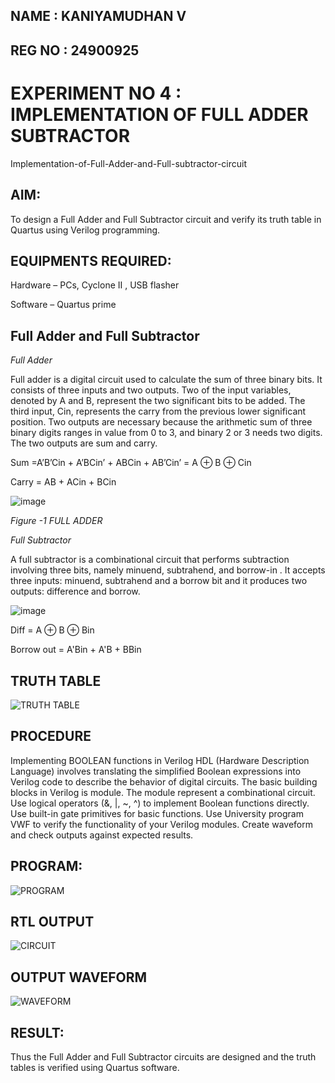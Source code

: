 ## NAME : KANIYAMUDHAN V
## REG NO : 24900925
#  EXPERIMENT NO 4 : IMPLEMENTATION OF FULL ADDER SUBTRACTOR




Implementation-of-Full-Adder-and-Full-subtractor-circuit

## AIM:

To design a Full Adder and Full Subtractor circuit and verify its truth table in Quartus using Verilog programming.

## EQUIPMENTS REQUIRED:

Hardware – PCs, Cyclone II , USB flasher

Software – Quartus prime

## Full Adder and Full Subtractor

*Full Adder*

Full adder is a digital circuit used to calculate the sum of three binary bits. It consists of three inputs and two outputs. Two of the input variables, denoted by A and B, represent the two significant bits to be added. The third input, Cin, represents the carry from the previous lower significant position. Two outputs are necessary because the arithmetic sum of three binary digits ranges in value from 0 to 3, and binary 2 or 3 needs two digits. The two outputs are sum and carry.

Sum =A’B’Cin + A’BCin’ + ABCin + AB’Cin’ = A ⊕ B ⊕ Cin 

Carry = AB + ACin + BCin

![image](https://github.com/naavaneetha/FULL_ADDER_SUBTRACTOR/assets/154305477/0f30ba51-5ffb-4198-845f-18e054f675e7)

*Figure -1 FULL ADDER*

*Full Subtractor*

A full subtractor is a combinational circuit that performs subtraction involving three bits, namely minuend, subtrahend, and borrow-in . It accepts three inputs: minuend, subtrahend and a borrow bit and it produces two outputs: difference and borrow.

![image](https://github.com/naavaneetha/FULL_ADDER_SUBTRACTOR/assets/154305477/02b24f51-ab51-4304-9ad6-7b81ffc1ead5)

Diff = A ⊕ B ⊕ Bin 

Borrow out = A'Bin + A'B + BBin

## TRUTH TABLE
![TRUTH TABLE ](https://github.com/user-attachments/assets/0e820213-f9fe-43e5-900b-5b737ec97942)



## PROCEDURE

Implementing BOOLEAN functions in Verilog HDL (Hardware Description Language) involves translating the simplified Boolean expressions into Verilog code to describe the behavior of digital circuits. The basic building blocks in Verilog is module. The module represent a combinational circuit. Use logical operators (&, |, ~, ^) to implement Boolean functions directly. Use built-in gate primitives for basic functions. Use University program VWF to verify the functionality of your Verilog modules. Create waveform and check outputs against expected results.



## PROGRAM:
![PROGRAM](https://github.com/user-attachments/assets/23081a96-9161-4b73-a0b1-7b83b557858b)





## RTL OUTPUT

![CIRCUIT](https://github.com/user-attachments/assets/55370082-ad3e-4f7d-9c54-7f3969edba5b)


## OUTPUT WAVEFORM

![WAVEFORM](https://github.com/user-attachments/assets/a3c5f181-527f-4140-aec4-f5f75013ebd7)


## RESULT:

Thus the Full Adder and Full Subtractor circuits are designed and the truth tables is verified using Quartus software.
